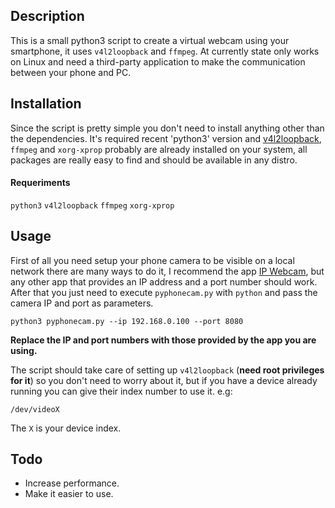## Description
This is a small python3 script to create a virtual webcam using your smartphone, it uses `v4l2loopback` and `ffmpeg`. At currently state only works on Linux and need a third-party application to make the communication between your phone and PC.

## Installation
Since the script is pretty simple you don't need to install anything other than the dependencies. It's required recent 'python3' version and [v4l2loopback](https://github.com/umlaeute/v4l2loopback), `ffmpeg` and `xorg-xprop` probably are already installed on your system, all packages are really easy to find and should be available in any distro.

#### Requeriments

`python3`
`v4l2loopback`
`ffmpeg`
`xorg-xprop`

## Usage
First of all you need setup your phone camera to be visible on a local network there are many ways to do it, I recommend the app [IP Webcam](https://play.google.com/store/apps/details?id=com.pas.webcam&hl=en_US&gl=US "Open with your phone"), but any other app that provides an IP address and a port number should work.
After that you just need to execute `pyphonecam.py` with `python` and pass the camera IP and port as parameters.


    python3 pyphonecam.py --ip 192.168.0.100 --port 8080

**Replace the IP and port numbers with those provided by the app you are using.**

The script should take care of setting up `v4l2loopback` (**need root privileges for it**) so you don't need to worry about it, but if you have a device already running you can give their index number to use it. e.g:

    /dev/videoX
The `X` is your device index.

## Todo
* Increase performance.
* Make it easier to use.
